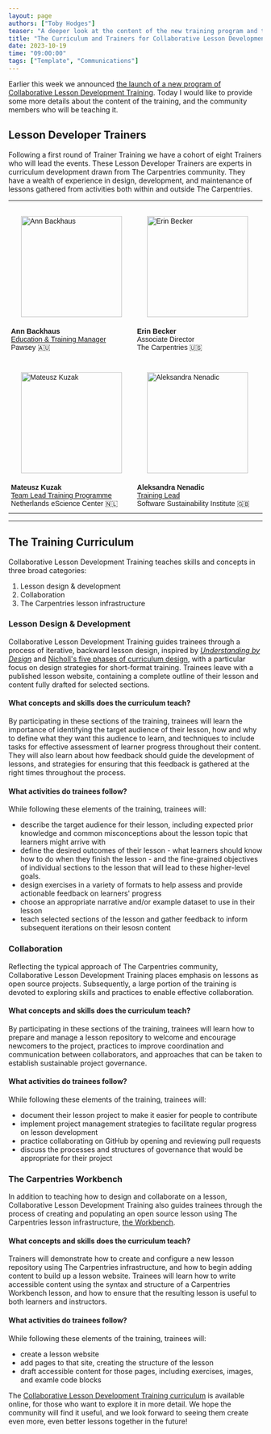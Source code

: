 ```yaml
---
layout: page
authors: ["Toby Hodges"]
teaser: "A deeper look at the content of the new training program and the people who will be teaching it"
title: "The Curriculum and Trainers for Collaborative Lesson Development Training"
date: 2023-10-19
time: "09:00:00"
tags: ["Template", "Communications"]
---
```


Earlier this week we announced [the launch of a new program of Collaborative Lesson Development Training](https://carpentries.org/blog/2023/10/launching-collaborative-lesson-development-training/).
Today I would like to provide some more details about the content of the training, and the community members who will be teaching it.

## Lesson Developer Trainers

Following a first round of Trainer Training we have a cohort of eight Trainers who will lead the events.
These Lesson Developer Trainers are
experts in curriculum development drawn from The Carpentries community.
They have a wealth of experience in design, development, and maintenance of lessons
gathered from activities both within and outside The Carpentries.


<style type="text/css">
.tg  {border:none;border-collapse:collapse;border-spacing:0;margin:0px auto;}
.tg td{border-style:solid;border-width:0px;font-family:Arial, sans-serif;font-size:14px;overflow:hidden;
  padding:10px 5px;word-break:normal;}
.tg th{border-style:solid;border-width:0px;font-family:Arial, sans-serif;font-size:14px;font-weight:normal;
  overflow:hidden;padding:10px 5px;word-break:normal;}
.tg .tg-0pky{border-color:inherit;text-align:left;vertical-align:top}
.tg .tg-0lax{text-align:left;vertical-align:top}
</style>
<table class="tg">
<tbody>
  <tr>
    <td class="tg-0pky"><img src="{{ site.urlimg }}/blog/2023/10/ann_backhaus_circular.png" alt="Ann Backhaus" style="width: 200px; padding: 20px;"><br/>
    <span style="font-weight:bold">Ann Backhaus</span><br><a href="https://pawsey.org.au/researchers/ann-backhaus/" target="_blank" rel="noopener noreferrer">Education &amp; Training Manager</a><br><span style="font-style:normal;text-decoration:none">Pawsey  🇦🇺</span></td>
    <td class="tg-0lax"><img src="{{ site.urlimg }}/blog/2023/10/erin_becker_circular.png" alt="Erin Becker" style="width: 200px; padding: 20px;"><br/><span style="font-weight:bold">Erin Becker</span><br>Associate Director<br>The Carpentries  🇺🇸</td>
    <td class="tg-0lax"><img src="{{ site.urlimg }}/blog/2023/10/tim_dennis_circular.png" alt="Tim Dennis" style="width: 200px; padding: 20px;"><br/><span style="font-weight:bold">Tim Dennis</span><br><a href="https://www.library.ucla.edu/about/staff/tim-dennis/" target="_blank" rel="noopener noreferrer">Director of the Data Science Center</a><br>UCLA Library  🇺🇸</td>
    <td class="tg-0lax"><img src="{{ site.urlimg }}/blog/2023/10/toby_hodges_circular.png" alt="Toby Hodges" style="width: 200px; padding: 20px;"><br/><span style="font-weight:bold">Toby Hodges</span><br>Director of Curriculum<br>The Carpentries  🇩🇪<br></td>
  </tr>
  <tr>
    <td class="tg-0lax"><img src="{{ site.urlimg }}/blog/2023/10/mateusz_kuzak_circular.png" alt="Mateusz Kuzak" style="width: 200px; padding: 20px;"><br/><span style="font-weight:bold">Mateusz Kuzak</span><br><a href="https://www.esciencecenter.nl/team/mateusz-kuzak-msc/" target="_blank" rel="noopener noreferrer">Team Lead Training Programme</a><br>Netherlands eScience Center  🇳🇱<br></td>
    <td class="tg-0lax"><img src="{{ site.urlimg }}/blog/2023/10/aleks_nenadic_circular.png" alt="Aleksandra Nenadic" style="width: 200px; padding: 20px;"><br/><span style="font-weight:bold">Aleksandra Nenadic</span><br><a href="https://software.ac.uk/about/staff/person/aleksandra-nenadic" target="_blank" rel="noopener noreferrer">Training Lead</a><br>Software Sustainability Institute  🇬🇧</td>
    <td class="tg-0lax"><img src="{{ site.urlimg }}/blog/2023/10/sarah_stevens_circular.png" alt="Sarah Stevens" style="width: 200px; padding: 20px;"><br/><span style="font-weight:bold">Sarah Stevens</span><br><a href="https://datascience.wisc.edu/staff/stevens-sarah-2/" target="_blank" rel="noopener noreferrer">Director of the Data Science Hub</a><br>University of Wisconsin - Madison  🇺🇸<br></td>
    <td class="tg-0lax"><img src="{{ site.urlimg }}/blog/2023/10/mike_trizna_circular.png" alt="Mike Trizna" style="width: 200px; padding: 20px;"><br/><span style="font-weight:bold">Mike Trizna</span><br><a href="https://datascience.si.edu/people/mike-trizna" target="_blank" rel="noopener noreferrer">Data Scientist</a><br>Smithsonian Data Science Lab  🇺🇸</td>
  </tr>
</tbody>
</table>

---

## The Training Curriculum

Collaborative Lesson Development Training teaches skills and concepts in three broad categories:

1. Lesson design & development
2. Collaboration
3. The Carpentries lesson infrastructure

### Lesson Design & Development
Collaborative Lesson Development Training guides
trainees through a process of iterative, backward lesson design, inspired by [_Understanding by Design_](https://www.goodreads.com/book/show/946155.Understanding_by_Design) and [Nicholl's five phases of curriculum design](https://www.taylorfrancis.com/books/mono/10.4324/9780203469231/developing-teaching-learning-higher-education-gill-nicholls),
with a particular focus on design strategies for short-format training.
Trainees leave with a published lesson website,
containing a complete outline of their lesson and content fully drafted for selected sections.

#### What concepts and skills does the curriculum teach?
By participating in these sections of the training,
trainees will learn
the importance of identifying the target audience of their lesson,
how and why to define what they want this audience to learn,
and techniques to include tasks for effective assessment of learner progress throughout their content.
They will also learn about how feedback should guide the development of lessons,
and strategies for ensuring that this feedback is gathered at the right times throughout the process.

#### What activities do trainees follow?
While following these elements of the training, trainees will:

* describe the target audience for their lesson, including expected prior knowledge and common misconceptions about the lesson topic that learners might arrive with
* define the desired outcomes of their lesson - what learners should know how to do when they finish the lesson - and the fine-grained objectives of individual sections to the lesson that will lead to these higher-level goals.
* design exercises in a variety of formats to help assess and provide actionable feedback on learners' progress
* choose an appropriate narrative and/or example dataset to use in their lesson
* teach selected sections of the lesson and gather feedback to inform subsequent iterations on their lesosn content



### Collaboration
Reflecting the typical approach of The Carpentries community,
Collaborative Lesson Development Training places emphasis on lessons as open source projects.
Subsequently, a large portion of the training is devoted
to exploring skills and practices to enable effective collaboration.

#### What concepts and skills does the curriculum teach?
By participating in these sections of the training,
trainees will learn
how to prepare and manage a lesson repository to welcome and encourage newcomers to the project,
practices to improve coordination and communication between collaborators,
and approaches that can be taken to establish sustainable project governance.

#### What activities do trainees follow?
While following these elements of the training, trainees will:

* document their lesson project to make it easier for people to contribute
* implement project management strategies to facilitate regular progress on lesson development
* practice collaborating on GitHub by opening and reviewing pull requests
* discuss the processes and structures of governance that would be appropriate for their project



### The Carpentries Workbench
In addition to teaching how to design and collaborate on a lesson,
Collaborative Lesson Development Training also guides
trainees through the process of creating and populating an open source lesson using The Carpentries lesson infrastructure, [the Workbench](https://carpentries.github.io/workbench/).


#### What concepts and skills does the curriculum teach?
Trainers will demonstrate how to create and configure a new lesson repository using The Carpentries infrastructure,
and how to begin adding content to build up a lesson website.
Trainees will learn how to write accessible content using the syntax and structure of a Carpentries Workbench lesson,
and how to ensure that the resulting lesson is useful to both learners and instructors.

#### What activities do trainees follow?
While following these elements of the training, trainees will:

* create a lesson website
* add pages to that site, creating the structure of the lesson
* draft accessible content for those pages, including exercises, images, and examle code blocks

The [Collaborative Lesson Development Training curriculum](https://carpentries.github.io/lesson-development-training/) is available online, for those who want to explore it in more detail. We hope the community will find it useful, and we look forward to seeing them create even more, even better lessons together in the future!
